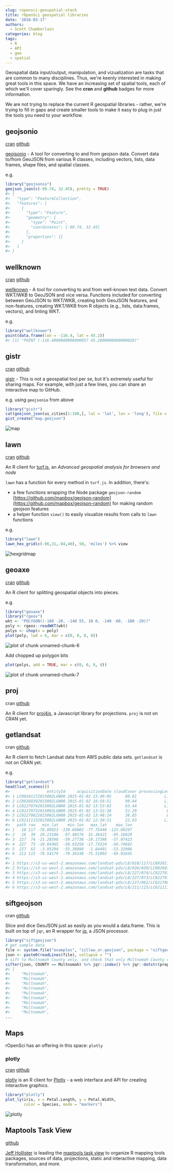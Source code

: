 ```yaml
---
slug: ropensci-geospatial-stack
title: rOpenSci geospatial libraries
date: '2016-03-17'
authors:
  - Scott Chamberlain
categories: blog
tags:
  - R
  - API
  - geo
  - spatial
---
```




Geospatial data input/output, manipulation, and vizualization are tasks that are common to many disciplines. Thus, we're keenly interested in making great tools in this space. We have an increasing set of spatial tools, each of which we'll cover sparingly. See the __cran__ and __github__ badges for more information.

We are not trying to replace the current R geospatial libraries - rather, we're trying to fill in gaps and create smaller tools to make it easy to plug in just the tools you need to your workflow.

## geojsonio

<a href="https://cran.rstudio.com/web/packages/geojsonio/"><span class="label label-warning">cran</span></a> <a href="https://github.com/ropensci/geojsonio"><span class="label label-info">github</span></a>

[geojsonio](https://github.com/ropensci/geojsonio) - A tool for converting to and from geojson data. Convert data to/from GeoJSON from various R classes, including vectors, lists, data frames, shape files, and spatial classes.

e.g.


```r
library("geojsonio")
geojson_json(c(-99.74, 32.45), pretty = TRUE)
#> {
#>   "type": "FeatureCollection",
#>   "features": [
#>     {
#>       "type": "Feature",
#>       "geometry": {
#>         "type": "Point",
#>         "coordinates": [-99.74, 32.45]
#>       },
#>       "properties": {}
#>     }
#>   ]
#> }
```

## wellknown

<a href="https://cran.rstudio.com/web/packages/wellknown/"><span class="label label-warning">cran</span></a> <a href="https://github.com/ropensci/wellknown"><span class="label label-info">github</span></a>

[wellknown](https://github.com/ropensci/wellknown) - A tool for converting to and from well-known text data. Convert WKT/WKB to GeoJSON and vice versa. Functions included for converting between GeoJSON to WKT/WKB, creating both GeoJSON features, and non-features, creating WKT/WKB from R objects (e.g., lists, data.frames, vectors), and linting WKT.

e.g.


```r
library("wellknown")
point(data.frame(lon = -116.4, lat = 45.2))
#> [1] "POINT (-116.4000000000000057 45.2000000000000028)"
```

## gistr

<a href="https://cran.rstudio.com/web/packages/gistr/"><span class="label label-warning">cran</span></a> <a href="https://github.com/ropensci/gistr"><span class="label label-info">github</span></a>

[gistr](https://github.com/ropensci/gistr) - This is not a geospatial tool per se, but it's extremely useful for sharing maps. For example, with just a few lines, you can share an interactive map to GitHub.

e.g. using `geojsonio` from above


```r
library("gistr")
cat(geojson_json(us_cities[1:100,], lat = 'lat', lon = 'long'), file = "map.geojson")
gist_create("map.geojson")
```

![map](/assets/blog-images/2016-03-17-ropensci-geospatial-stack/map.png)

## lawn

<a href="https://cran.rstudio.com/web/packages/lawn/"><span class="label label-warning">cran</span></a> <a href="https://github.com/ropensci/lawn"><span class="label label-info">github</span></a>

An R client for [turf.js](http://turfjs.org/), an _Advanced geospatial analysis for browsers and node_

`lawn` has a function for every method in `turf.js`. In addition, there's:

* a few functions wrapping the
Node package `geojson-random` [https://github.com/mapbox/geojson-random](https://github.com/mapbox/geojson-random) for making random geojson features
* a helper function `view()` to easily visualize results from calls to `lawn` functions

e.g.


```r
library("lawn")
lawn_hex_grid(c(-96,31,-84,40), 50, 'miles') %>% view
```

![hexgridmap](/assets/blog-images/2016-03-17-ropensci-geospatial-stack/hexgridmap.png)

## geoaxe

<a href="https://cran.rstudio.com/web/packages/geoaxe/"><span class="label label-warning">cran</span></a> <a href="https://github.com/ropenscilabs/geoaxe"><span class="label label-info">github</span></a>

An R client for splitting geospatial objects into pieces.

e.g.


```r
library("geoaxe")
library("rgeos")
wkt <- "POLYGON((-180 -20, -140 55, 10 0, -140 -60, -180 -20))"
poly <- rgeos::readWKT(wkt)
polys <- chop(x = poly)
plot(poly, lwd = 6, mar = c(0, 0, 0, 0))
```

![plot of chunk unnamed-chunk-6](/assets/blog-images/2016-03-17-ropensci-geospatial-stack/unnamed-chunk-6-1.png)

Add chopped up polygon bits


```r
plot(polys, add = TRUE, mar = c(0, 0, 0, 0))
```

![plot of chunk unnamed-chunk-7](/assets/blog-images/2016-03-17-ropensci-geospatial-stack/unnamed-chunk-7-1.png)



## proj

<span class="label label-default">cran</span> <a href="https://github.com/ropensci/proj"><span class="label label-info">github</span></a>

An R client for [proj4js](https://github.com/proj4js/proj4js), a Javascript library for projections.  `proj` is not on CRAN yet.

## getlandsat

<span class="label label-default">cran</span> <a href="https://github.com/ropenscilabs/getlandsat"><span class="label label-info">github</span></a>

An R client to fetch Landsat data from AWS public data sets. `getlandsat` is not on CRAN yet.

e.g.


```r
library("getlandsat")
head(lsat_scenes())
#>                entityId     acquisitionDate cloudCover processingLevel
#> 1 LC80101172015002LGN00 2015-01-02 15:49:05      80.81            L1GT
#> 2 LC80260392015002LGN00 2015-01-02 16:56:51      90.84            L1GT
#> 3 LC82270742015002LGN00 2015-01-02 13:53:02      83.44            L1GT
#> 4 LC82270732015002LGN00 2015-01-02 13:52:38      52.29             L1T
#> 5 LC82270622015002LGN00 2015-01-02 13:48:14      38.85             L1T
#> 6 LC82111152015002LGN00 2015-01-02 12:30:31      22.93            L1GT
#>   path row   min_lat    min_lon   max_lat    max_lon
#> 1   10 117 -79.09923 -139.66082 -77.75440 -125.09297
#> 2   26  39  29.23106  -97.48576  31.36421  -95.16029
#> 3  227  74 -21.28598  -59.27736 -19.17398  -57.07423
#> 4  227  73 -19.84365  -58.93258 -17.73324  -56.74692
#> 5  227  62  -3.95294  -55.38896  -1.84491  -53.32906
#> 6  211 115 -78.54179  -79.36148 -75.51003  -69.81645
#>                                                                                 download_url
#> 1 https://s3-us-west-2.amazonaws.com/landsat-pds/L8/010/117/LC80101172015002LGN00/index.html
#> 2 https://s3-us-west-2.amazonaws.com/landsat-pds/L8/026/039/LC80260392015002LGN00/index.html
#> 3 https://s3-us-west-2.amazonaws.com/landsat-pds/L8/227/074/LC82270742015002LGN00/index.html
#> 4 https://s3-us-west-2.amazonaws.com/landsat-pds/L8/227/073/LC82270732015002LGN00/index.html
#> 5 https://s3-us-west-2.amazonaws.com/landsat-pds/L8/227/062/LC82270622015002LGN00/index.html
#> 6 https://s3-us-west-2.amazonaws.com/landsat-pds/L8/211/115/LC82111152015002LGN00/index.html
```

## siftgeojson

<span class="label label-default">cran</span> <a href="https://github.com/ropenscilabs/siftgeojson"><span class="label label-info">github</span></a>

Slice and dice GeoJSON just as easily as you would a data.frame. This is built on top of `jqr`, an R wrapper for [jq](https://stedolan.github.io/jq/), a JSON processor.


```r
library("siftgeojson")
# get sample data
file <- system.file("examples", "zillow_or.geojson", package = "siftgeojson")
json <- paste0(readLines(file), collapse = "")
# sift to Multnomah County only, and check that only Multnomah County came back
sifter(json, COUNTY == Multnomah) %>% jqr::index() %>% jqr::dotstr(properties.COUNTY)
#> [
#>     "Multnomah",
#>     "Multnomah",
#>     "Multnomah",
#>     "Multnomah",
#>     "Multnomah",
#>     "Multnomah",
#>     "Multnomah",
#>     "Multnomah",
#>     "Multnomah",
...
```

## Maps

rOpenSci has an offering in this space: `plotly`

### plotly

<a href="https://cran.rstudio.com/web/packages/plotly/"><span class="label label-warning">cran</span></a> <a href="https://github.com/ropensci/plotly"><span class="label label-info">github</span></a>

[plotly](https://github.com/ropensci/plotly) is an R client for [Plotly](https://plot.ly/) - a web interface and API for creating interactive graphics.


```r
library("plotly")
plot_ly(iris, x = Petal.Length, y = Petal.Width,
        color = Species, mode = "markers")
```

![plotly](/assets/blog-images/2016-03-17-ropensci-geospatial-stack/plotly.png)

## Maptools Task View

<a href="https://github.com/ropensci/maptools"><span class="label label-info">github</span></a>

[Jeff Hollister](http://jwhollister.com/) is leading the [maptools task view](https://github.com/ropensci/maptools) to organize R mapping tools packages, sources of data, projections, static and interactive mapping, data transformation, and more.
